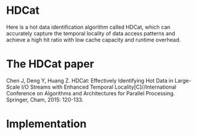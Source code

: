 # HDCat

Here is a hot data identification algorithm called HDCat, which can accurately capture the temporal locality of data access patterns and achieve a high hit ratio with low cache capacity and runtime overhead.

# The HDCat paper

Chen J, Deng Y, Huang Z. HDCat: Effectively Identifying Hot Data in Large-Scale I/O Streams with Enhanced Temporal Locality[C]//International Conference on Algorithms and Architectures for Parallel Processing. Springer, Cham, 2015: 120-133. 

# Implementation

